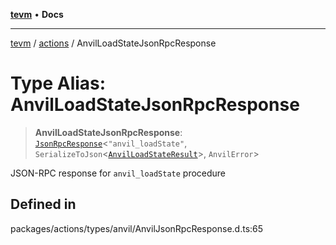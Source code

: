[**tevm**](../../README.md) • **Docs**

***

[tevm](../../modules.md) / [actions](../README.md) / AnvilLoadStateJsonRpcResponse

# Type Alias: AnvilLoadStateJsonRpcResponse

> **AnvilLoadStateJsonRpcResponse**: [`JsonRpcResponse`](../../index/type-aliases/JsonRpcResponse.md)\<`"anvil_loadState"`, `SerializeToJson`\<[`AnvilLoadStateResult`](AnvilLoadStateResult.md)\>, `AnvilError`\>

JSON-RPC response for `anvil_loadState` procedure

## Defined in

packages/actions/types/anvil/AnvilJsonRpcResponse.d.ts:65
